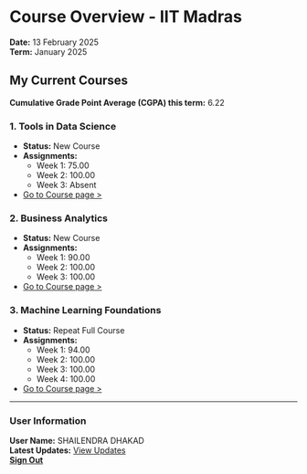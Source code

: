 # Course Overview - IIT Madras

**Date:** 13 February 2025  
**Term:** January 2025

## My Current Courses

**Cumulative Grade Point Average (CGPA) this term:** 6.22

### 1. Tools in Data Science
- **Status:** New Course
- **Assignments:**
  - Week 1: 75.00
  - Week 2: 100.00
  - Week 3: Absent
- [Go to Course page >](#)

### 2. Business Analytics
- **Status:** New Course
- **Assignments:**
  - Week 1: 90.00
  - Week 2: 100.00
  - Week 3: 100.00
- [Go to Course page >](#)

### 3. Machine Learning Foundations
- **Status:** Repeat Full Course
- **Assignments:**
  - Week 1: 94.00
  - Week 2: 100.00
  - Week 3: 100.00
  - Week 4: 100.00
- [Go to Course page >](#)

---

### User Information
**User Name:** SHAILENDRA DHAKAD  
**Latest Updates:** [View Updates](#)  
**[Sign Out](#)**